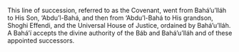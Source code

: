 This line of succession, referred to as the Covenant, went from Bahá’u’lláh to His Son, ‘Abdu’l-Bahá, and then from ‘Abdu’l-Bahá to His grandson, Shoghi Effendi, and the Universal House of Justice, ordained by Bahá’u’lláh. A Bahá’í accepts the divine authority of the Báb and Bahá’u’lláh and of these appointed successors.
